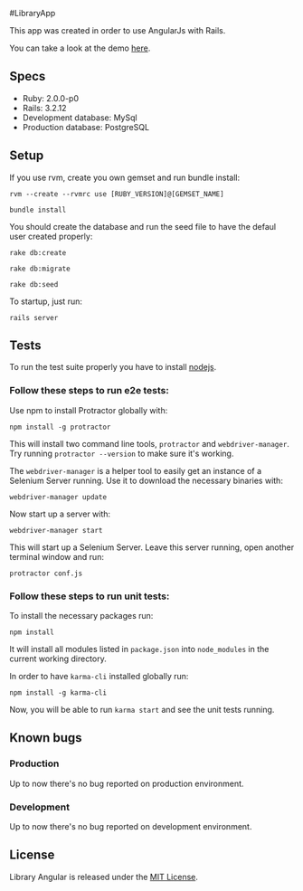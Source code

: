 #LibraryApp

This app was created in order to use AngularJs with Rails.

You can take a look at the demo [here](http://library-angular.herokuapp.com/).


## Specs

* Ruby: 2.0.0-p0
* Rails: 3.2.12
* Development database: MySql
* Production database: PostgreSQL

## Setup

If you use rvm, create you own gemset and run bundle install:

`rvm --create --rvmrc use [RUBY_VERSION]@[GEMSET_NAME]`

`bundle install`

You should create the database and run the seed file to have the defaul user created properly:

`rake db:create`

`rake db:migrate`

`rake db:seed`

To startup, just run:

`rails server`

## Tests

To run the test suite properly you have to install [nodejs](http://nodejs.org/).

### Follow these steps to run e2e tests:

Use npm to install Protractor globally with:

`npm install -g protractor`

This will install two command line tools, `protractor` and `webdriver-manager`. Try running `protractor --version` to make sure it's working.

The `webdriver-manager` is a helper tool to easily get an instance of a Selenium Server running. Use it to download the necessary binaries with:

`webdriver-manager update`

Now start up a server with:

`webdriver-manager start`

This will start up a Selenium Server. Leave this server running, open another terminal window and run:

`protractor conf.js`

### Follow these steps to run unit tests:

To install the necessary packages run:

`npm install`

It will install all modules listed in `package.json` into `node_modules` in the current working directory.

In order to have `karma-cli` installed globally run:

`npm install -g karma-cli`

Now, you will be able to run `karma start` and see the unit tests running.

## Known bugs

### Production
Up to now there's no bug reported on production environment.

### Development
Up to now there's no bug reported on development environment.


## License

Library Angular is released under the [MIT License](http://www.opensource.org/licenses/MIT).
